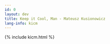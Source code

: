 ```yaml
---
id: 0
layout: dev
title: Keep it Cool, Man - Mateusz Kusionowicz
lang-info: kicm
---
```

{% include kicm.html %}